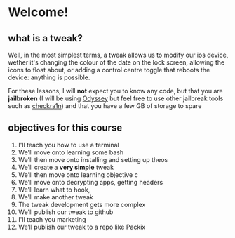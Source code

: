 # **Welcome!**
## what is a tweak?
Well, in the most simplest terms, a tweak allows us to modify our ios device, wether it's changing the colour of the date on the lock screen, allowing the icons to float about, or adding a control centre toggle that reboots the device: anything is possible. 

For these lessons, I will **not** expect you to know any code, but that you are **jailbroken** (I will be using [Odyssey](https://theodyssey.dev]) but feel free to use other jailbreak tools such as [checkra1n](https://checkra.in)) and that you have a few GB of storage to spare

## objectives for this course 
1. I'll teach you how to use a terminal 
2. We'll move onto learning some bash 
3. We'll then move onto installing and setting up theos
4. We'll create a **very simple** tweak 
5. We'll then move onto learning objective c
6. We'll move onto decrypting apps, getting headers
7. We'll learn what to hook, 
8. We'll make another tweak
9. The tweak development gets more complex 
10. We'll publish our tweak to github
11. I'll teach you marketing 
12. We’ll publish  our tweak to a repo like Packix
